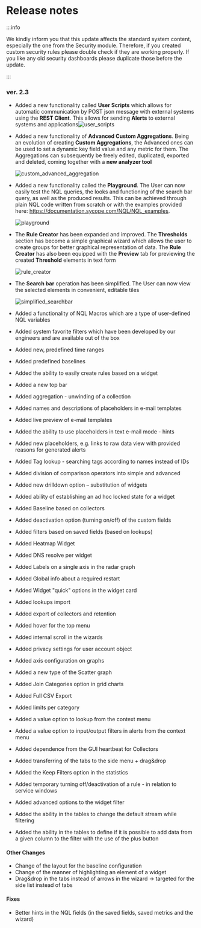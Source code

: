 # Release notes

:::info

We kindly inform you that this update affects the standard system content, especially the one from the Security module. Therefore, if you created custom security rules please double check if they are working properly. If you like any old security dashboards please duplicate those before the update.

:::

### ver. 2.3

- Added a new functionality called **User Scripts** which allows for automatic communication by POST json message with external systems using the **REST Client**. This allows for sending **Alerts** to external systems and applications![user_scripts](assets_07-Release%20notes/user_scripts.jpg)

- Added a new functionality of **Advanced Custom Aggregations**. Being an evolution of creating **Custom Aggregations**, the Advanced ones can be used to set a dynamic key field value and any metric for them. The Aggregations can subsequently be freely edited, duplicated, exported and deleted, coming together with a **new analyzer tool** 

  ![custom_advanced_aggregation](assets_07-Release%20notes/custom_advanced_aggregation.jpg)

  
  
- Added a new functionality called the **Playground**. The User can now easily test the NQL queries, the looks and functioning of the search bar query, as well as the produced results. This can be achieved through plain NQL code written from scratch or with the examples provided here: https://documentation.sycope.com/NQL/NQL_examples. 
  
  ![playground](assets_07-Release%20notes/playground.jpg)
  
- The **Rule Creator** has been expanded and improved. The **Thresholds** section has become a simple graphical wizard which allows the user to create groups for better graphical representation of data. The **Rule Creator** has also been equipped with the **Preview** tab for previewing the created **Threshold** elements in text form

  ![rule_creator](assets_07-Release%20notes/rule_creator.jpg)

- The **Search bar** operation has been simplified. The User can now view the selected elements in convenient, editable tiles

  ![simplified_searchbar](assets_07-Release%20notes/simplified_searchbar.jpg)

- Added a functionality of NQL Macros which are a type of user-defined NQL variables

- Added system favorite filters which have been developed by our engineers and are available out of the box   

- Added new, predefined time ranges

- Added predefined baselines

- Added the ability to easily create rules based on a widget

- Added a new top bar

- Added aggregation - unwinding of a collection

- Added names and descriptions of placeholders in e-mail templates

- Added live preview of e-mail templates

- Added the ability to use placeholders in text e-mail mode - hints

- Added new placeholders, e.g. links to raw data view with provided reasons for generated alerts

- Added Tag lookup - searching tags according to names instead of IDs

- Added division of comparison operators into simple and advanced

- Added new drilldown option – substitution of widgets

- Added ability of establishing an ad hoc locked state for a widget

- Added Baseline based on collectors

- Added deactivation option (turning on/off) of the custom fields

- Added filters based on saved fields (based on lookups)

- Added Heatmap Widget

- Added DNS resolve per widget

- Added Labels on a single axis in the radar graph

- Added Global info about a required restart

- Added Widget "quick" options in the widget card 

- Added lookups import

- Added export of collectors and retention

- Added hover for the top menu

- Added internal scroll in the wizards

- Added privacy settings for user account object 

- Added axis configuration on graphs

- Added a new type of the Scatter graph

- Added Join Categories option in grid charts

- Added Full CSV Export

- Added limits per category

- Added a value option to lookup from the context menu

- Added a value option to input/output filters in alerts from the context menu

- Added dependence from the GUI heartbeat for Collectors

- Added transferring of the tabs to the side menu + drag&drop

- Added the Keep Filters option in the statistics

- Added temporary turning off/deactivation of a rule - in relation to service windows

- Added advanced options to the widget filter

- Added the ability in the tables to change the default stream while filtering

- Added the ability in the tables to define if it is possible to add data from a given column to the filter with the use of the plus button

  

#### Other Changes

- Change of the layout for the baseline configuration
- Change of the manner of highlighting an element of a widget
- Drag&drop in the tabs instead of arrows in the wizard -> targeted for the side list instead of tabs



#### Fixes

- Better hints in the NQL fields (in the saved fields, saved metrics and the wizard)

